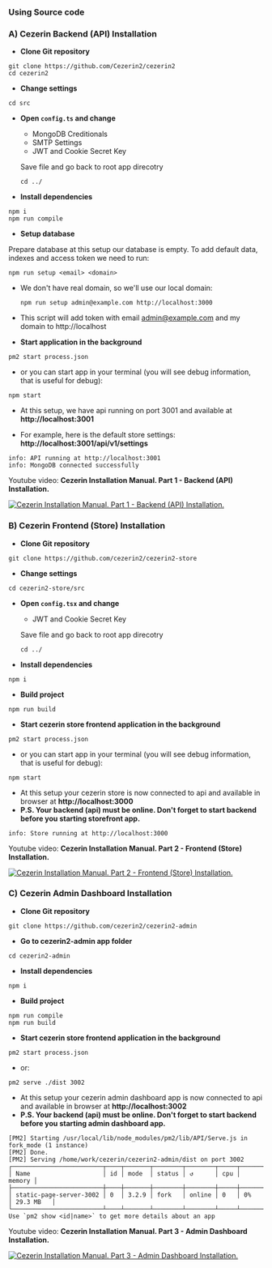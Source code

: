 ### Using Source code

### A) Cezerin Backend (API) Installation

- **Clone Git repository**

```shell
git clone https://github.com/Cezerin2/cezerin2
cd cezerin2
```

- **Change settings**

```shell
cd src
```

- **Open `config.ts` and change**

  - MongoDB Creditionals
  - SMTP Settings
  - JWT and Cookie Secret Key

  Save file and go back to root app direcotry

  ```shell
  cd ../
  ```

- **Install dependencies**

```shell
npm i
npm run compile
```

- **Setup database**

Prepare database at this setup our database is empty. To add default data, indexes and access token we need to run:

```shell
npm run setup <email> <domain>
```

- We don't have real domain, so we'll use our local domain:

  ```shell
  npm run setup admin@example.com http://localhost:3000
  ```

- This script will add token with email admin@example.com and my domain to http://localhost

- **Start application in the background**

```shell
pm2 start process.json
```

- or you can start app in your terminal (you will see debug information, that is useful for debug):

```shell
npm start
```

- At this setup, we have api running on port 3001 and available at **http://localhost:3001**

- For example, here is the default store settings: **http://localhost:3001/api/v1/settings**

```shell
info: API running at http://localhost:3001
info: MongoDB connected successfully
```

Youtube video: **Cezerin Installation Manual. Part 1 - Backend (API) Installation.**

[![Cezerin Installation Manual. Part 1 - Backend (API) Installation.
](https://img.youtube.com/vi/8qqpudkKIdo/0.jpg)](https://www.youtube.com/watch?v=8qqpudkKIdo)

### B) Cezerin Frontend (Store) Installation

- **Clone Git repository**

```shell
git clone https://github.com/cezerin2/cezerin2-store
```

- **Change settings**

```shell
cd cezerin2-store/src
```

- **Open `config.tsx` and change**

  - JWT and Cookie Secret Key

  Save file and go back to root app direcotry

  ```shell
  cd ../
  ```

- **Install dependencies**

```shell
npm i
```

- **Build project**

```shell
npm run build
```

- **Start cezerin store frontend application in the background**

```shell
pm2 start process.json
```

- or you can start app in your terminal (you will see debug information, that is useful for debug):

```shell
npm start
```

- At this setup your cezerin store is now connected to api and available in browser at **http://localhost:3000**
- **P.S. Your backend (api) must be online. Don't forget to start backend before you starting storefront app.**

```shell
info: Store running at http://localhost:3000
```

Youtube video: **Cezerin Installation Manual. Part 2 - Frontend (Store) Installation.**

[![Cezerin Installation Manual. Part 2 - Frontend (Store) Installation.
](https://img.youtube.com/vi/ldtyjIpiBrM/0.jpg)](https://www.youtube.com/watch?v=ldtyjIpiBrM)

### C) Cezerin Admin Dashboard Installation

- **Clone Git repository**

```shell
git clone https://github.com/cezerin2/cezerin2-admin
```

- **Go to cezerin2-admin app folder**

```shell
cd cezerin2-admin
```

- **Install dependencies**

```shell
npm i
```

- **Build project**

```shell
npm run compile
npm run build
```

- **Start cezerin store frontend application in the background**

```shell
pm2 start process.json
```

- or:

```shell
pm2 serve ./dist 3002
```

- At this setup your cezerin admin dashboard app is now connected to api and available in browser at **http://localhost:3002**
- **P.S. Your backend (api) must be online. Don't forget to start backend before you starting admin dashboard app.**

```shell
[PM2] Starting /usr/local/lib/node_modules/pm2/lib/API/Serve.js in fork_mode (1 instance)
[PM2] Done.
[PM2] Serving /home/work/cezerin/cezerin2-admin/dist on port 3002
┌─────────────────────────┬────┬───────┬────────┬────────┬─────┬────────┬───────────┐
│ Name                    │ id │ mode  │ status │ ↺      │ cpu │ memory │
├─────────────────────────┼────┼───────┼────────┼────────┼─────┼────────┼───────────┤
│ static-page-server-3002 │ 0  │ 3.2.9 │ fork   │ online │ 0   │ 0%     │ 29.3 MB   │
└─────────────────────────┴────┴───────┴────────┴────────┴─────┴────────┴───────────┘
Use `pm2 show <id|name>` to get more details about an app

```

Youtube video: **Cezerin Installation Manual. Part 3 - Admin Dashboard Installation.**

[![Cezerin Installation Manual. Part 3 - Admin Dashboard Installation.
](https://img.youtube.com/vi/dreihHE82Ds/0.jpg)](https://www.youtube.com/watch?v=dreihHE82Ds)
